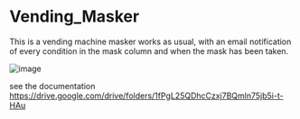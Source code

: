 # Vending_Masker


This is a vending machine masker works as usual, with an email notification of every condition in the mask column and when the mask has been taken.

![image](https://user-images.githubusercontent.com/58115505/128540785-20e937b4-4215-41ce-8d71-06c99d682860.jpeg)

see the documentation https://drive.google.com/drive/folders/1fPgL25QDhcCzxj7BQmln75jb5i-t-HAu

